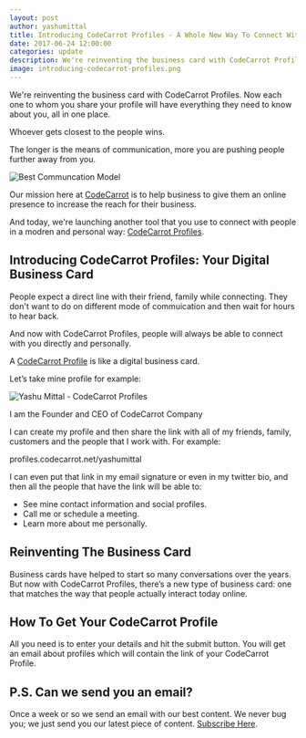 ```yaml
---
layout: post
author: yashumittal
title: Introducing CodeCarrot Profiles - A Whole New Way To Connect With People
date: 2017-06-24 12:00:00
categories: update
description: We're reinventing the business card with CodeCarrot Profiles. Now each one to whom you share your profile will have everything they need to know about you, all in one place.
image: introducing-codecarrot-profiles.png
---
```


We're reinventing the business card with CodeCarrot Profiles. Now each one to whom you share your profile will have everything they need to know about you, all in one place.

<div class="callout">
Whoever gets closest to the people wins.
</div>

The longer is the means of communication, more you are pushing people further away from you.

![Best Communcation Model](//blog.codecarrot.net/images/best-communcation-model.jpg)

Our mission here at [CodeCarrot](//www.codecarrot.net/) is to help business to give them an online presence to increase the reach for their business.

And today, we're launching another tool that you use to connect with people in a modren and personal way: [CodeCarrot Profiles](//www.codecarrot.net/profiles).

## Introducing CodeCarrot Profiles: Your Digital Business Card

People expect a direct line with their friend, family while connecting. They don't want to do on different mode of commuication and then wait for hours to hear back.

And now with CodeCarrot Profiles, people will always be able to connect with you directly and personally.

A [CodeCarrot Profile](//www.codecarrot.net/profiles) is like a digital business card.

Let’s take mine profile for example:

![Yashu Mittal - CodeCarrot Profiles](//blog.codecarrot.net/images/yashu-mittal-codecarrot-profile.png)

I am the Founder and CEO of CodeCarrot Company

I can create my profile and then share the link with all of my friends, family, customers and the people that I work with. For example:

<div class="callout">
profiles.codecarrot.net/yashumittal
</div>

I can even put that link in my email signature or even in my twitter bio, and then all the people that have the link will be able to:

* See mine contact information and social profiles.
* Call me or schedule a meeting.
* Learn more about me personally.

## Reinventing The Business Card

Business cards have helped to start so many conversations over the years. But now with CodeCarrot Profiles, there’s a new type of business card: one that matches the way that people actually interact today online.

## How To Get Your CodeCarrot Profile

All you need is to enter your details and hit the submit button. You will get an email about profiles which will contain the link of your CodeCarrot Profile.

## P.S. Can we send you an email?

Once a week or so we send an email with our best content. We never bug you; we just send you our latest piece of content. [Subscribe Here](#subscribe).
